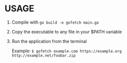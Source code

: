 # USAGE

1. Compile with `go build -o gofetch main.go`
2. Copy the executable to any file in your $PATH variable
3. Run the application from the terminal

    Example: `$ gofetch example.com https://example.org http://example.net/foobar.zip`
